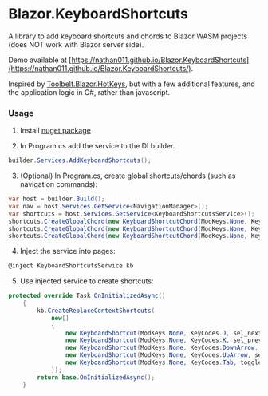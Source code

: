 # Blazor.KeyboardShortcuts
A library to add keyboard shortcuts and chords to Blazor WASM projects (does NOT work with Blazor server side).

Demo available at [https://nathan011.github.io/Blazor.KeyboardShortcuts](https://nathan011.github.io/Blazor.KeyboardShortcuts/).

Inspired by [Toolbelt.Blazor.HotKeys](https://github.com/jsakamoto/Toolbelt.Blazor.HotKeys), but with a few additional features, and the application logic in C#, rather than javascript.

### Usage
1) Install [nuget package](https://www.nuget.org/packages/BlazorKeyboardShortcuts)

2) In Program.cs add the service to the DI builder.
```C#
builder.Services.AddKeyboardShortcuts();
```

3) (Optional) In Program.cs, create global shortcuts/chords (such as navigation commands):
```C#
var host = builder.Build();
var nav = host.Services.GetService<NavigationManager>();
var shortcuts = host.Services.GetService<KeyboardShortcutsService>();
shortcuts.CreateGlobalChord(new KeyboardShortcutChord(ModKeys.None, KeyCodes.G, ModKeys.None, KeyCodes.H, () => nav.NavigateTo(nav.BaseUri), "go to home page"));
shortcuts.CreateGlobalChord(new KeyboardShortcutChord(ModKeys.None, KeyCodes.G, ModKeys.None, KeyCodes.C, () => nav.NavigateTo(nav.BaseUri + "counter"), "go to counter page"));
shortcuts.CreateGlobalChord(new KeyboardShortcutChord(ModKeys.None, KeyCodes.G, ModKeys.None, KeyCodes.F, () => nav.NavigateTo(nav.BaseUri + "fetchdata"), "go to fetch data  page"));
```
4) Inject the service into pages:
```C#
@inject KeyboardShortcutsService kb
```

5) Use injected service to create shortcuts:
```C#
protected override Task OnInitializedAsync()
    {
        kb.CreateReplaceContextShortcuts(
            new[]
            {
                new KeyboardShortcut(ModKeys.None, KeyCodes.J, sel_next),
                new KeyboardShortcut(ModKeys.None, KeyCodes.K, sel_prev),
                new KeyboardShortcut(ModKeys.None, KeyCodes.DownArrow, sel_next),
                new KeyboardShortcut(ModKeys.None, KeyCodes.UpArrow, sel_prev),
                new KeyboardShortcut(ModKeys.None, KeyCodes.Tab, toggle_table, prevent_default: true),
            });
        return base.OnInitializedAsync();
    }
 ```
